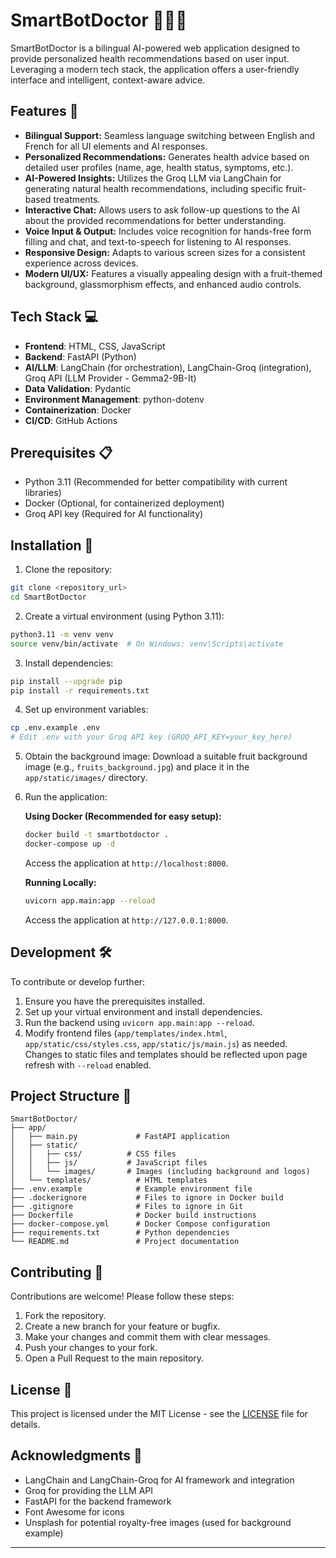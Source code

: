 # SmartBotDoctor 🤖👨‍⚕️

SmartBotDoctor is a bilingual AI-powered web application designed to provide personalized health recommendations based on user input. Leveraging a modern tech stack, the application offers a user-friendly interface and intelligent, context-aware advice.

## Features 🌟

- **Bilingual Support:** Seamless language switching between English and French for all UI elements and AI responses.
- **Personalized Recommendations:** Generates health advice based on detailed user profiles (name, age, health status, symptoms, etc.).
- **AI-Powered Insights:** Utilizes the Groq LLM via LangChain for generating natural health recommendations, including specific fruit-based treatments.
- **Interactive Chat:** Allows users to ask follow-up questions to the AI about the provided recommendations for better understanding.
- **Voice Input & Output:** Includes voice recognition for hands-free form filling and chat, and text-to-speech for listening to AI responses.
- **Responsive Design:** Adapts to various screen sizes for a consistent experience across devices.
- **Modern UI/UX:** Features a visually appealing design with a fruit-themed background, glassmorphism effects, and enhanced audio controls.

## Tech Stack 💻

- **Frontend**: HTML, CSS, JavaScript
- **Backend**: FastAPI (Python)
- **AI/LLM**: LangChain (for orchestration), LangChain-Groq (integration), Groq API (LLM Provider - Gemma2-9B-It)
- **Data Validation**: Pydantic
- **Environment Management**: python-dotenv
- **Containerization**: Docker
- **CI/CD**: GitHub Actions

## Prerequisites 📋

- Python 3.11 (Recommended for better compatibility with current libraries)
- Docker (Optional, for containerized deployment)
- Groq API key (Required for AI functionality)

## Installation 🚀

1. Clone the repository:
```bash
git clone <repository_url>
cd SmartBotDoctor
```

2. Create a virtual environment (using Python 3.11):
```bash
python3.11 -m venv venv
source venv/bin/activate  # On Windows: venv\Scripts\activate
```

3. Install dependencies:
```bash
pip install --upgrade pip
pip install -r requirements.txt
```

4. Set up environment variables:
```bash
cp .env.example .env
# Edit .env with your Groq API key (GROQ_API_KEY=your_key_here)
```

5. Obtain the background image:
   Download a suitable fruit background image (e.g., `fruits_background.jpg`) and place it in the `app/static/images/` directory.

6. Run the application:

   **Using Docker (Recommended for easy setup):**
   ```bash
   docker build -t smartbotdoctor .
   docker-compose up -d
   ```
   Access the application at `http://localhost:8000`.

   **Running Locally:**
   ```bash
   uvicorn app.main:app --reload
   ```
   Access the application at `http://127.0.0.1:8000`.

## Development 🛠️

To contribute or develop further:

1. Ensure you have the prerequisites installed.
2. Set up your virtual environment and install dependencies.
3. Run the backend using `uvicorn app.main:app --reload`.
4. Modify frontend files (`app/templates/index.html`, `app/static/css/styles.css`, `app/static/js/main.js`) as needed. Changes to static files and templates should be reflected upon page refresh with `--reload` enabled.

## Project Structure 📁

```
SmartBotDoctor/
├── app/
│   ├── main.py             # FastAPI application
│   ├── static/
│   │   ├── css/          # CSS files
│   │   ├── js/           # JavaScript files
│   │   └── images/       # Images (including background and logos)
│   └── templates/          # HTML templates
├── .env.example            # Example environment file
├── .dockerignore           # Files to ignore in Docker build
├── .gitignore              # Files to ignore in Git
├── Dockerfile              # Docker build instructions
├── docker-compose.yml      # Docker Compose configuration
├── requirements.txt        # Python dependencies
└── README.md               # Project documentation
```

## Contributing 🤝

Contributions are welcome! Please follow these steps:

1. Fork the repository.
2. Create a new branch for your feature or bugfix.
3. Make your changes and commit them with clear messages.
4. Push your changes to your fork.
5. Open a Pull Request to the main repository.

## License 📝

This project is licensed under the MIT License - see the [LICENSE](LICENSE) file for details.

## Acknowledgments 🙏

- LangChain and LangChain-Groq for AI framework and integration
- Groq for providing the LLM API
- FastAPI for the backend framework
- Font Awesome for icons
- Unsplash for potential royalty-free images (used for background example)

--- 
